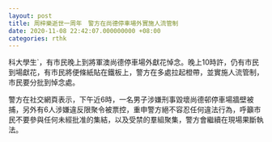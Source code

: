 ```yaml
---
layout: post
title: 周梓樂逝世一周年　警方在尚德停車場外實施人流管制
date: 2020-11-08 22:42:07.000000000 +08:00
categories: rthk
---
```


科大學生`，有市民晚上到將軍澳尚德停車場外獻花悼念。晚上10時許，仍有市民到場獻花，有市民將便條紙貼在鐵板上，警方在多處拉起橙帶，並實施人流管制，市民要分批到悼念處。　

警方在社交網頁表示，下午近6時，一名男子涉嫌刑事毀壞尚德邨停車場牆壁被捕，另外有6人涉嫌違反限聚令被票控，重申警方絕不容忍任何違法行為，呼籲市民不要參與任何未經批准的集結，以及受禁的羣組聚集，警方會繼續在現場果斷執法。
